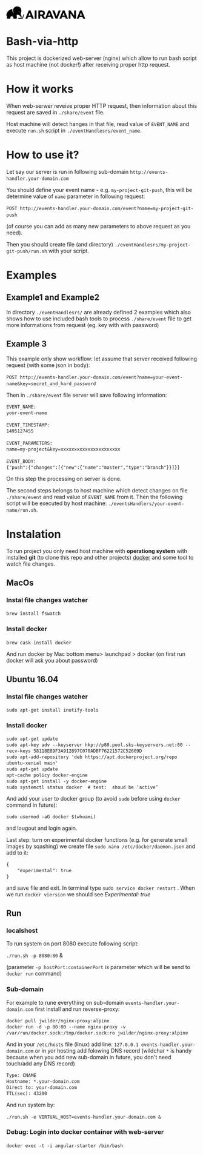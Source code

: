 [![Alt AIRAVANA](./airavana-logo.png?raw=true "Optional Title")](http://airavana.net)

# Bash-via-http

This project is dockerized web-server (nginx) which allow to run bash script as host machine (not docker!) after receiving
proper http request.

# How it works

When web-serwer reveive proper HTTP request, then information about this request are saved in `./share/event` file.

Host machine will detect hanges in that file, read value of `EVENT_NAME` and execute `run.sh` script in `./eventHandlesrs/event_name`.

# How to use it?

Let say our server is run in following sub-domain `http://events-handler.your-domain.com`

You should define your event name - e.g. `my-project-git-push`, this will be determine value of `name` parameter in following request:

`POST http://events-handler.your-domain.com/event?name=my-project-git-push`

(of course you can add as many new parameters to above request as you need). 

Then you should create file (and directory) `./eventHandlesrs/my-project-git-push/run.sh` with your script.


# Examples

## Example1 and Example2

In directory `./eventHandlesrs/` are already defined 2 examples which also shows how to use included bash tools to process
`./share/event` file to get more informations from request (eg. key with with password)

## Example 3

This example only show workflow: let assume that server received following request (with some json in body):

`POST http://events-handler.your-domain.com/event?name=your-event-name&key=secret_and_hard_password`

Then in `./share/event` file server will save following information:

```
EVENT_NAME:
your-event-name

EVENT_TIMESTAMP:
1495127455

EVENT_PARAMETERS: 
name=my-project&key=xxxxxxxxxxxxxxxxxxxxxx

EVENT_BODY: 
{"push":{"changes":[{"new":{"name":"master","type":"branch"}}]}}
```

On this step the processing on server is done.

The second steps belongs to host machine which detect changes on file `./share/event` and read value of `EVENT_NAME` from it. Then
the following script will be executed by host machine: `./eventsHandlers/your-event-name/run.sh`.

# Instalation

To run project you only need host machine with **operationg system** with installed **git** (to clone this repo and other projects) 
 [docker](https://www.docker.com/) and some tool to watch file changes.
 
## MacOs

### Instal file changes watcher

`brew install fswatch`

### Install docker

`brew cask install docker`

And run docker by Mac bottom menu> launchpad > docker (on first run docker will ask you about password)

## Ubuntu 16.04

### Instal file changes watcher

`sudo apt-get install inotify-tools`

### Install docker

```
sudo apt-get update
sudo apt-key adv --keyserver hkp://p80.pool.sks-keyservers.net:80 --recv-keys 58118E89F3A912897C070ADBF76221572C52609D
sudo apt-add-repository 'deb https://apt.dockerproject.org/repo ubuntu-xenial main'
sudo apt-get update
apt-cache policy docker-engine
sudo apt-get install -y docker-engine
sudo systemctl status docker  # test:  shoud be ‘active’
```
And add your user to docker group (to avoid `sudo` before using `docker` command in future):
```
sudo usermod -aG docker $(whoami)
```

and lougout and login again.

Last step: turn on experimental docker functions (e.g. for generate small images by sqashing) 
we create file `sudo nano /etc/docker/daemon.json` and add to it:

```
{ 
    "experimental": true 
}
```

and save file and exit. In terminal type `sudo service docker restart` . When we run `docker viersion` we should see *Experimental: true*


## Run
 
### localshost
 
To run system on port 8080 execute following script:
 
 `./run.sh -p 8080:80` &
 
 (parameter `-p hostPort:containerPort` is parameter which will be send to `docker run` command)
 
### Sub-domain

For example to rune everything on sub-domain `events-handler.your-domain.com` first install and run reverse-proxy:

 ```
 docker pull jwilder/nginx-proxy:alpine
 docker run -d -p 80:80 --name nginx-proxy -v /var/run/docker.sock:/tmp/docker.sock:ro jwilder/nginx-proxy:alpine
 ```
 
 And in your `/etc/hosts` file (linux) add line: `127.0.0.1 events-handler.your-domain.com` or in yor hosting add
 folowing DNS record (wildchar `*` is handy because when you add new sub-domain in future, you don't need touch/add any DNS record)
  
 ```
 Type: CNAME 
 Hostname: *.your-domain.com
 Direct to: your-domain.com
 TTL(sec): 43200 
 ```

And run system by:

 `./run.sh -e VIRTUAL_HOST=events-handler.your-domain.com &`


### Debug: Login into docker container with web-server

`docker exec -t -i angular-starter /bin/bash`